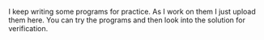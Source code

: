I keep writing some programs for practice. As I work on them I just upload them here. You can try the programs and then look into the solution for verification.